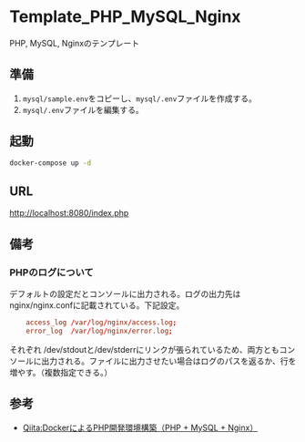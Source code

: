 # Template_PHP_MySQL_Nginx

PHP, MySQL, Nginxのテンプレート

## 準備

1. ```mysql/sample.env```をコピーし、```mysql/.env```ファイルを作成する。
2. ```mysql/.env```ファイルを編集する。

## 起動

``` sh
docker-compose up -d
```

## URL

[http://localhost:8080/index.php](http://localhost:8080/index.php)

## 備考

### PHPのログについて

デフォルトの設定だとコンソールに出力される。ログの出力先はnginx/nginx.confに記載されている。下記設定。

``` conf
    access_log /var/log/nginx/access.log;
    error_log  /var/log/nginx/error.log;
```

それぞれ /dev/stdoutと/dev/stderrにリンクが張られているため、両方ともコンソールに出力される。ファイルに出力させたい場合はログのパスを返るか、行を増やす。（複数指定できる。）

## 参考

- [Qiita:DockerによるPHP開発環境構築（PHP + MySQL + Nginx）](https://qiita.com/nemui_/items/f911be7ffa4f29293fd5)